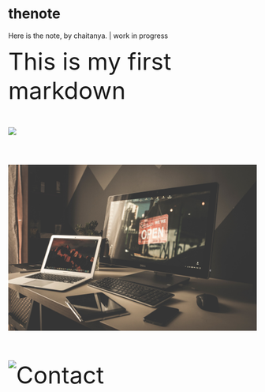 # thenote

Here is the note, by chaitanya. | work in progress

<font size ='11'>This is my first markdown<font/>
  
<img src='https://penguinkal.github.io/thenote/headertemp.jpeg' />
  
  
  ![image](/normalimage.jpg)

  
 ![Contact](mailto:imsanivada@tuta.io)
